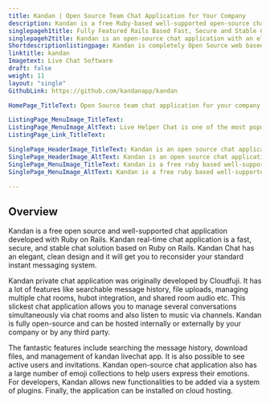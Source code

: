 ```yaml
---
title: Kandan | Open Source Team Chat Application for Your Company
description: Kandan is a free Ruby-based well-supported open-source chat application. It allows you to manage several conversations simultaneously via chat rooms. 
singlepageh1title: Fully Featured Rails Based Fast, Secure and Stable Chat App.
singlepageh2title: Kandan is an open-source chat application with an elegant and clean design. You can invite colleagues to share ideas and files in persistent group chat rooms.
Shortdescriptionlistingpage: Kandan is completely Open Source web based team chat application for your company. Kandan can be hosted internally or externally by any organization.
linktitle: kandan
Imagetext: Live Chat Software
draft: false
weight: 11
layout: "single"
GithubLink: https://github.com/kandanapp/kandan

HomePage_TitleText: Open Source team chat application for your company or team

ListingPage_MenuImage_TitleText: 
ListingPage_MenuImage_AltText: Live Helper Chat is one of the most popular open source live chat software.
ListingPage_Link_TitleText: 

SinglePage_HeaderImage_TitleText: Kandan is an open source chat application with an elegant, clean design.
SinglePage_HeaderImage_AltText: Kandan is an open source chat application with an elegant, clean design.
SinglePage_MenuImage_TitleText: Kandan is a free ruby based well-supported open source chat application.
SinglePage_MenuImage_AltText: Kandan is a free ruby based well-supported open source chat application.

---
```


Overview
--------

Kandan is a free open source and well-supported chat application developed with Ruby on Rails. Kandan real-time chat application is a fast, secure, and stable chat solution based on Ruby on Rails. Kandan Chat has an elegant, clean design and it will get you to reconsider your standard instant messaging system.

Kandan private chat application was originally developed by Cloudfuji. It has a lot of features like searchable message history, file uploads, managing multiple chat rooms, hubot integration, and shared room audio etc. This slickest chat application allows you to manage several conversations simultaneously via chat rooms and also listen to music via channels. Kandan is fully open-source and can be hosted internally or externally by your company or by any third party.

The fantastic features include searching the message history, download files, and management of kandan livechat app. It is also possible to see active users and invitations. Kandan open-source chat application also has a large number of emoji collections to help users express their emotions. For developers, Kandan allows new functionalities to be added via a system of plugins. Finally, the application can be installed on cloud hosting.